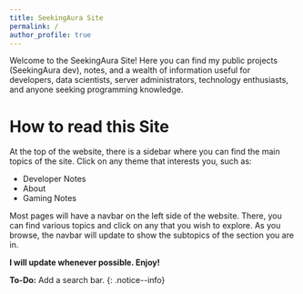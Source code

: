```yaml
---
title: SeekingAura Site
permalink: /
author_profile: true
---
```


Welcome to the SeekingAura Site! Here you can find my public projects (SeekingAura dev), notes, and a wealth of information useful for developers, data scientists, server administrators, technology enthusiasts, and anyone seeking programming knowledge.

# How to read this Site
At the top of the website, there is a sidebar where you can find the main topics of the site. Click on any theme that interests you, such as:
* Developer Notes
* About
* Gaming Notes

Most pages will have a navbar on the left side of the website. There, you can find various topics and click on any that you wish to explore. As you browse, the navbar will update to show the subtopics of the section you are in.

**I will update whenever possible. Enjoy!**

**To-Do:** Add a search bar.
{: .notice--info}

